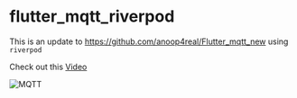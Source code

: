 # flutter_mqtt_riverpod

This is an update to https://github.com/anoop4real/Flutter_mqtt_new using `riverpod`


Check out this [Video](https://youtu.be/xERI6AL28kY)

![MQTT](https://user-images.githubusercontent.com/6782228/104824897-72b79e00-5856-11eb-87fa-e6d8c8708d80.gif)
